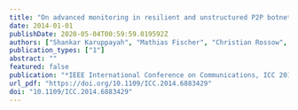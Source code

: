 ```yaml
---
title: "On advanced monitoring in resilient and unstructured P2P botnets"
date: 2014-01-01
publishDate: 2020-05-04T00:59:59.019592Z
authors: ["Shankar Karuppayah", "Mathias Fischer", "Christian Rossow", "Max Mühlhäuser"]
publication_types: ["1"]
abstract: ""
featured: false
publication: "*IEEE International Conference on Communications, ICC 2014, Sydney, Australia, June 10-14, 2014*"
url_pdf: "https://doi.org/10.1109/ICC.2014.6883429"
doi: "10.1109/ICC.2014.6883429"
---
```


